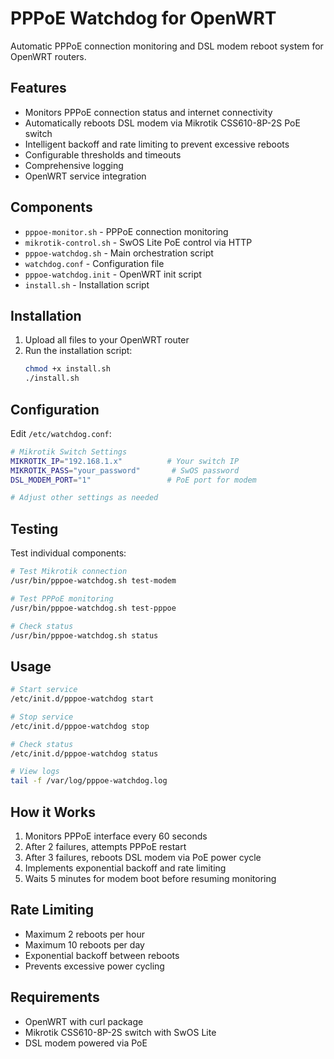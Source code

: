 # PPPoE Watchdog for OpenWRT

Automatic PPPoE connection monitoring and DSL modem reboot system for OpenWRT routers.

## Features

- Monitors PPPoE connection status and internet connectivity
- Automatically reboots DSL modem via Mikrotik CSS610-8P-2S PoE switch
- Intelligent backoff and rate limiting to prevent excessive reboots
- Configurable thresholds and timeouts
- Comprehensive logging
- OpenWRT service integration

## Components

- `pppoe-monitor.sh` - PPPoE connection monitoring
- `mikrotik-control.sh` - SwOS Lite PoE control via HTTP
- `pppoe-watchdog.sh` - Main orchestration script
- `watchdog.conf` - Configuration file
- `pppoe-watchdog.init` - OpenWRT init script
- `install.sh` - Installation script

## Installation

1. Upload all files to your OpenWRT router
2. Run the installation script:
   ```bash
   chmod +x install.sh
   ./install.sh
   ```

## Configuration

Edit `/etc/watchdog.conf`:

```bash
# Mikrotik Switch Settings
MIKROTIK_IP="192.168.1.x"          # Your switch IP
MIKROTIK_PASS="your_password"       # SwOS password  
DSL_MODEM_PORT="1"                 # PoE port for modem

# Adjust other settings as needed
```

## Testing

Test individual components:

```bash
# Test Mikrotik connection
/usr/bin/pppoe-watchdog.sh test-modem

# Test PPPoE monitoring  
/usr/bin/pppoe-watchdog.sh test-pppoe

# Check status
/usr/bin/pppoe-watchdog.sh status
```

## Usage

```bash
# Start service
/etc/init.d/pppoe-watchdog start

# Stop service
/etc/init.d/pppoe-watchdog stop

# Check status
/etc/init.d/pppoe-watchdog status

# View logs
tail -f /var/log/pppoe-watchdog.log
```

## How it Works

1. Monitors PPPoE interface every 60 seconds
2. After 2 failures, attempts PPPoE restart
3. After 3 failures, reboots DSL modem via PoE power cycle
4. Implements exponential backoff and rate limiting
5. Waits 5 minutes for modem boot before resuming monitoring

## Rate Limiting

- Maximum 2 reboots per hour
- Maximum 10 reboots per day
- Exponential backoff between reboots
- Prevents excessive power cycling

## Requirements

- OpenWRT with curl package
- Mikrotik CSS610-8P-2S switch with SwOS Lite
- DSL modem powered via PoE